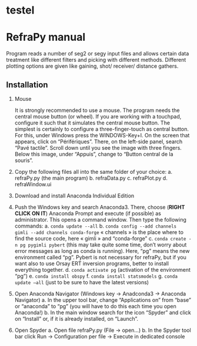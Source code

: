 # testel
 # RefraPy manual

Program reads a number of seg2 or segy input files and allows certain data treatment like different filters and picking with different methods. Different plotting options are given like gaining, shot/ receiver/ distance gathers.

## Installation
1. Mouse 

    It is strongly recommended to use a mouse. The program needs the central mouse button (or wheel). If you are working with a touchpad, configure it such that it simulates the central mouse button. The simplest is certainly to configure a three-finger-touch as central button. For this, under Windows press the WINDOWS-Key+I. On the screen that appears, click on “Périfériques”. There, on the left-side panel, search “Pavé tactile”. Scroll down until you see the image with three fingers. Below this image, under “Appuis”, change to “Button central de la souris”.

2. Copy the following files all into the same folder of your choice:
        a. refraPy.py (the main program)
        b. refraData.py
        c. refraPlot.py
        d. refraWindow.ui
3. Download and install Anaconda Individual Edition
4. Push the Windows key and search Anaconda3. There, choose (**RIGHT CLICK ON IT**) Anaconda Prompt and execute (if possible) as administrator. 
This opens a command window. Then type the following commands:
        a. `conda update --all`
        b. `conda config --add channels gimli --add channels conda-forge`
« channels » is the place where to find the source code, here « gimli » and “conda-forge”
        c. `conda create -n pg pygimli pybert`
(this may take quite some time, don’t worry about error messages as long as conda is running). Here, “pg” means the new environment called “pg”. Pybert is not necessary for refraPy, but if you want also to use Orsay ERT inversion programs, better to install everything together.
        d. `conda activate pg` (activation of the environment “pg”)
        e. `conda install obspy`
        f. `conda install statsmodels`
        g. `conda update –all`  (just to be sure to have the latest versions)
        
5. Open Anaconda Navigator (Windows key -> Anadconda3 -> Anaconda Navigator)
    a. In the upper tool bar, change “Applications on” from “base” or “anaconda” to “pg” (you will have to do this each time you open Anaconda!)
    b. In the main window search for the icon “Spyder” and click on “Install” or, if it is already installed, on “Launch”.

6. Open Spyder
        a. Open file refraPy.py (File -> open…)
        b. In the Spyder tool bar click Run -> Configuration per file -> Execute in dedicated console
